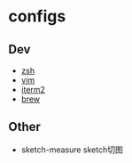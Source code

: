 # configs

## Dev
* [zsh](.zshrc)
* [vim](.vimrc)
* [iterm2](iterm2.json)
* [brew](brew.md)

## Other
* sketch-measure sketch切图